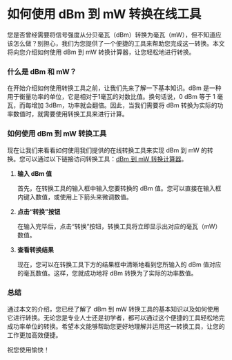 如何使用 dBm 到 mW 转换在线工具
====================

您是否曾经需要将信号强度从分贝毫瓦（dBm）转换为毫瓦（mW），但不知道应该怎么做？别担心，我们为您提供了一个便捷的工具来帮助您完成这一转换。本文将向您介绍如何使用 dBm 到 mW 转换计算器，让您轻松地进行转换。

### 什么是 dBm 和 mW？

在开始介绍如何使用转换工具之前，让我们先来了解一下基本知识。dBm 是一种用于衡量功率的单位，它是相对于1毫瓦的对数比值。换句话说，0 dBm 等于 1 毫瓦，而每增加 3dBm，功率就会翻倍。因此，当我们需要将 dBm 转换为实际的功率数值时，就需要使用转换工具来进行计算。

### 如何使用 dBm 到 mW 转换工具

现在让我们来看看如何使用我们提供的在线转换工具来实现 dBm 到 mW 的转换。您可以通过以下链接访问转换工具：[dBm 到 mW 转换计算器](https://www.onlinecalculatorsfree.com/zh-cn/convert/dbm-to-milliwatts.html)。

1. **输入 dBm 值**
    
    首先，在转换工具的输入框中输入您要转换的 dBm 值。您可以直接在输入框内键入数值，或使用上下箭头来微调数值。
2. **点击“转换”按钮**
    
    在输入完毕后，点击“转换”按钮，转换工具将立即显示出对应的毫瓦（mW）数值。
3. **查看转换结果**
    
    现在，您可以在转换工具下方的结果框中清晰地看到您所输入的 dBm 值对应的毫瓦数值。这样，您就成功地将 dBm 转换为了实际的功率数值。

### 总结

通过本文的介绍，您已经了解了 dBm 到 mW 转换工具的基本知识以及如何使用它进行转换。无论您是专业人士还是初学者，都可以通过这个便捷的工具轻松地完成功率单位的转换。希望本文能够帮助您更好地理解并运用这一转换工具，让您的工作更加高效便捷。

祝您使用愉快！